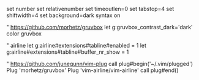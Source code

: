 set number
set relativenumber
set timeoutlen=0
set tabstop=4
set shiftwidth=4
set background=dark
syntax on

" https://github.com/morhetz/gruvbox
let g:gruvbox_contrast_dark='dark'
color gruvbox

" airline
let g:airline#extensions#tabline#enabled = 1
let g:airline#extensions#tabline#buffer_nr_show = 1

" https://github.com/junegunn/vim-plug
call plug#begin('~/.vim/plugged')
Plug 'morhetz/gruvbox'
Plug 'vim-airline/vim-airline'
call plug#end()
